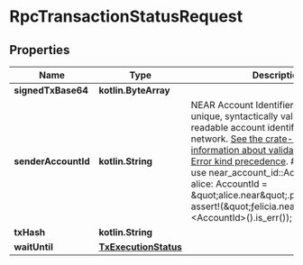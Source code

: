 
# RpcTransactionStatusRequest

## Properties
| Name | Type | Description | Notes |
| ------------ | ------------- | ------------- | ------------- |
| **signedTxBase64** | **kotlin.ByteArray** |  |  |
| **senderAccountId** | **kotlin.String** | NEAR Account Identifier.  This is a unique, syntactically valid, human-readable account identifier on the NEAR network.  [See the crate-level docs for information about validation.](index.html#account-id-rules)  Also see [Error kind precedence](AccountId#error-kind-precedence).  ## Examples  &#x60;&#x60;&#x60; use near_account_id::AccountId;  let alice: AccountId &#x3D; \&quot;alice.near\&quot;.parse().unwrap();  assert!(\&quot;ƒelicia.near\&quot;.parse::&lt;AccountId&gt;().is_err()); // (ƒ is not f) &#x60;&#x60;&#x60; |  |
| **txHash** | **kotlin.String** |  |  |
| **waitUntil** | [**TxExecutionStatus**](TxExecutionStatus.md) |  |  [optional] |




